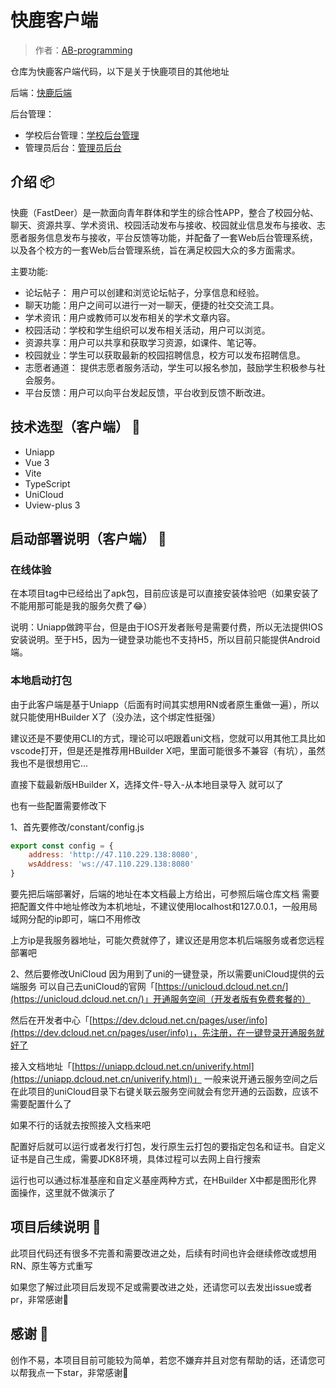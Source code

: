 # 快鹿客户端
> 作者：[AB-programming](https://github.com/AB-programming/)

仓库为快鹿客户端代码，以下是关于快鹿项目的其他地址

后端：[快鹿后端](https://github.com/AB-programming/FastDeer-End)

后台管理：
- 学校后台管理：[学校后台管理](https://github.com/AB-programming/FastDeer-School-Admin) 
- 管理员后台：[管理员后台](https://github.com/AB-programming/FastDeer-Admin)

## 介绍 📦
快鹿（FastDeer）是一款面向青年群体和学生的综合性APP，整合了校园分帖、聊天、资源共享、学术资讯、校园活动发布与接收、校园就业信息发布与接收、志愿者服务信息发布与接收，平台反馈等功能，并配备了一套Web后台管理系统，以及各个校方的一套Web后台管理系统，旨在满足校园大众的多方面需求。

主要功能:
- 论坛帖子： 用户可以创建和浏览论坛帖子，分享信息和经验。
- 聊天功能：用户之间可以进行一对一聊天，便捷的社交交流工具。
- 学术资讯：用户或教师可以发布相关的学术文章内容。
- 校园活动：学校和学生组织可以发布相关活动，用户可以浏览。
- 资源共享：用户可以共享和获取学习资源，如课件、笔记等。
- 校园就业：学生可以获取最新的校园招聘信息，校方可以发布招聘信息。
- 志愿者通道： 提供志愿者服务活动，学生可以报名参加，鼓励学生积极参与社会服务。
- 平台反馈：用户可以向平台发起反馈，平台收到反馈不断改进。

## 技术选型（客户端） 🔬
- Uniapp
- Vue 3
- Vite
- TypeScript
- UniCloud
- Uview-plus 3

## 启动部署说明（客户端） 🚀
### 在线体验
在本项目tag中已经给出了apk包，目前应该是可以直接安装体验吧（如果安装了不能用那可能是我的服务欠费了😂）

说明：Uniapp做跨平台，但是由于IOS开发者账号是需要付费，所以无法提供IOS安装说明。至于H5，因为一键登录功能也不支持H5，所以目前只能提供Android端。

### 本地启动打包
由于此客户端是基于Uniapp（后面有时间其实想用RN或者原生重做一遍），所以就只能使用HBuilder X了（没办法，这个绑定性挺强）

建议还是不要使用CLI的方式，理论可以吧跟着uni文档，您就可以用其他工具比如vscode打开，但是还是推荐用HBuilder X吧，里面可能很多不兼容（有坑），虽然我也不是很想用它...

直接下载最新版HBuilder X，选择文件-导入-从本地目录导入 就可以了

也有一些配置需要修改下

1、首先要修改/constant/config.js
```javascript
export const config = {
	address: 'http://47.110.229.138:8080',
	wsAddress: 'ws://47.110.229.138:8080'
}
```
要先把后端部署好，后端的地址在本文档最上方给出，可参照后端仓库文档
需要把配置文件中地址修改为本机地址，不建议使用localhost和127.0.0.1，一般用局域网分配的ip即可，端口不用修改

上方ip是我服务器地址，可能欠费就停了，建议还是用您本机后端服务或者您远程部署吧

2、然后要修改UniCloud
因为用到了uni的一键登录，所以需要uniCloud提供的云端服务
可以自己去uniCloud的官网「[https://unicloud.dcloud.net.cn/](https://unicloud.dcloud.net.cn/)」开通服务空间（开发者版有免费套餐的）

然后在开发者中心「[https://dev.dcloud.net.cn/pages/user/info](https://dev.dcloud.net.cn/pages/user/info)」，先注册，在一键登录开通服务就好了

接入文档地址「[https://uniapp.dcloud.net.cn/univerify.html](https://uniapp.dcloud.net.cn/univerify.html)」
一般来说开通云服务空间之后在此项目的uniCloud目录下右键关联云服务空间就会有您开通的云函数，应该不需要配置什么了

如果不行的话就去按照接入文档来吧

配置好后就可以运行或者发行打包，发行原生云打包的要指定包名和证书。自定义证书是自己生成，需要JDK8环境，具体过程可以去网上自行搜索

运行也可以通过标准基座和自定义基座两种方式，在HBuilder X中都是图形化界面操作，这里就不做演示了

## 项目后续说明 🧱
此项目代码还有很多不完善和需要改进之处，后续有时间也许会继续修改或想用RN、原生等方式重写

如果您了解过此项目后发现不足或需要改进之处，还请您可以去发出issue或者pr，非常感谢🙏

## 感谢 🌸
创作不易，本项目目前可能较为简单，若您不嫌弃并且对您有帮助的话，还请您可以帮我点一下star，非常感谢🙏
